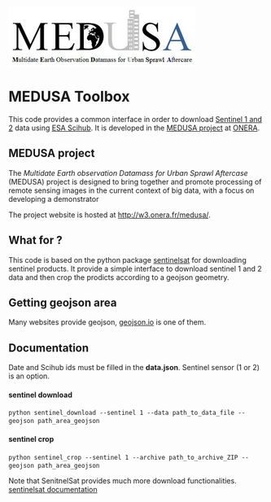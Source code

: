 ![Medusa Logo](./doc/logo-medusa-368x118_0.jpg)

# MEDUSA Toolbox

This code provides a common interface in order to download [Sentinel 1 and 2](https://sentinel.esa.int/web/sentinel/home) data using [ESA Scihub](https://scihub.copernicus.eu/).
It is developed in the [MEDUSA project](http://w3.onera.fr/medusa/) at [ONERA](http://www.onera.fr).

## MEDUSA project
The *Multidate Earth observation Datamass for Urban Sprawl Aftercase* (MEDUSA) project is designed to bring together and promote processing of remote sensing images in the current context of big data, with a focus on developing a demonstrator

The project website is hosted at http://w3.onera.fr/medusa/.

## What for ?

This code is based on the python package [sentinelsat](http://sentinelsat.readthedocs.io) for downloading sentinel products.
It provide a simple interface to download sentinel 1 and 2 data and then crop the prodicts according to a geojson geometry.

## Getting geojson area
Many websites provide geojson, [geojson.io](geojson.io) is one of them.

## Documentation

Date and Scihub ids must be filled in the **data.json**.
Sentinel sensor (1 or 2) is an option.

#### sentinel download


```
python sentinel_download --sentinel 1 --data path_to_data_file --geojson path_area_geojson
```

#### sentinel crop

```
python sentinel_crop --sentinel 1 --archive path_to_archive_ZIP --geojson path_area_geojson
```

Note that SenitnelSat provides much more download functionalities.
[sentinelsat documentation](http://sentinelsat.readthedocs.io)
